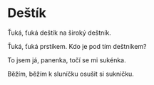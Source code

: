 # Deštík

Ťuká, ťuká deštík
na široký deštník.

Ťuká, ťuká prstíkem.
Kdo je pod tím deštníkem?

To jsem já, panenka,
točí se mi sukénka.

Běžím, běžím k sluníčku
osušit si sukničku.
